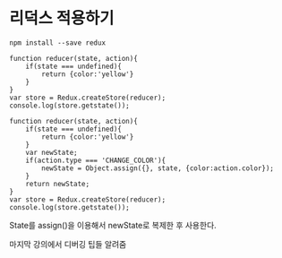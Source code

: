 # 리덕스 적용하기



`npm install --save redux`



```react
function reducer(state, action){
    if(state === undefined){
        return {color:'yellow'}
    }
}
var store = Redux.createStore(reducer);
console.log(store.getstate());
```



```react
function reducer(state, action){
    if(state === undefined){
        return {color:'yellow'}
    }
    var newState;
    if(action.type === 'CHANGE_COLOR'){
        newState = Object.assign({}, state, {color:action.color});
    }
    return newState;
}
var store = Redux.createStore(reducer);
console.log(store.getstate());
```

State를 assign()을 이용해서 newState로 복제한 후 사용한다.



마지막 강의에서 디버깅 팁들 알려줌

